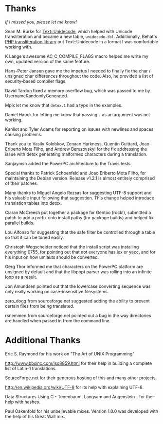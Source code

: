 # Thanks

*If I missed you, please let me know!*

Sean M. Burke for [Text::Unidecode], which helped with Unicode transliteration
and became a new table, `unidecode.tbl`.  Additionally, Behat's [PHP
transliteration library] put Text::Unidecode in a format I was comfortable
working with.

K Lange's awesome AC_C_COMPILE_FLAGS macro helped me write my own, updated
version of the same feature.

Hans-Peter Jansen gave me the impetus I needed to finally fix the char /
unsigned char differences throughout the code.  Also, he provided a list of
security-based compiler flags.

David Tardon fixed a memory overflow bug, which was passed to me by
UsernameRandomlyGenerated.

Mplx let me know that `detox.1` had a typo in the examples.

Daniel Hauck for letting me know that passing `.` as an argument was not
working.

Kanliot and Tyler Adams for reporting on issues with newlines and spaces
causing problems.

Thank you to Vasily Kolobkov, Zenaan Harkness, Quentin Guittard, Joao Eriberto
Mota Filho, and Andrew Berezovskyi for the fix addressing the issue with detox
generating malformed characters during a translation.

Sanjaymsh added the PowerPC architecture to the Travis tests.

Special thanks to Patrick Schoenfeld and Joao Eriberto Mota Filho, for
maintaining the Debian version.  Release v1.2.1 is almost entirely comprised of
their patches.

Many thanks to Miguel Angelo Rozsas for suggesting UTF-8 support and his
valuable input following that suggestion.  This change helped introduce
translation tables into detox.

Ciaran McCreesh put together a package for Gentoo (rock!), submitted a patch
to add a prefix onto install paths (for package builds) and helped fix
parallel builds.

Lou Alfonso for suggesting that the safe filter be controlled through a
table so that it can be tuned easily.

Christoph Wegscheider noticed that the install script was installing
everything 0755, for pointing out that not everyone has lex or yacc, and for
his input on how umlauts should be converted.

Gerg Thor informed me that characters on the PowerPC platform are unsigned
by default and that the libpopt parser was rolling into an infinite loop as
a result.

Jon Amundsen pointed out that the lowercase converting sequence was only
really working on case-insensitive filesystems.

zero_dogg from sourceforge.net suggested adding the ability to prevent
certain files from being translated.

rsnemmen from sourceforge.net pointed out a bug in the way directories are
handled when passed in from the command line.

# Additional Thanks

Eric S. Raymond for his work on "The Art of UNIX Programming"

http://www.bbsinc.com/iso8859.html for their help in building a complete list
of Latin-1 translations.

SourceForge.net for their generous hosting of this and many other projects.

http://en.wikipedia.org/wiki/UTF-8 for its help with explaining UTF-8.

Data Structures Using C - Tenenbaum, Langsam and Augenstein - for their help
with hashes.

Paul Oakenfold for his unbelievable mixes.  Version 1.0.0 was developed with
the help of his Great Wall mix.

[PHP transliteration library]: https://github.com/Behat/Transliterator
[Text::Unidecode]: https://metacpan.org/pod/Text::Unidecode
